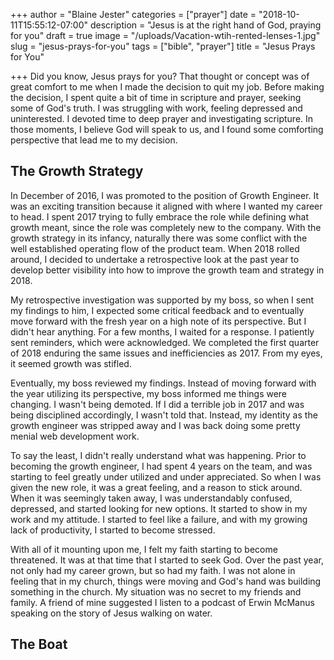 +++
author = "Blaine Jester"
categories = ["prayer"]
date = "2018-10-11T15:55:12-07:00"
description = "Jesus is at the right hand of God, praying for you"
draft = true
image = "/uploads/Vacation-wtih-rented-lenses-1.jpg"
slug = "jesus-prays-for-you"
tags = ["bible", "prayer"]
title = "Jesus Prays for You"

+++
Did you know, Jesus prays for you? That thought or concept was of great comfort to me when I made the decision to quit my job. Before making the decision, I spent quite a bit of time in scripture and prayer, seeking some of God's truth. I was struggling with work, feeling depressed and uninterested. I devoted time to deep prayer and investigating scripture. In those moments, I believe God will speak to us, and I found some comforting perspective that lead me to my decision.

## The Growth Strategy

In December of 2016, I was promoted to the position of Growth Engineer. It was an exciting transition because it aligned with where I wanted my career to head. I spent 2017 trying to fully embrace the role while defining what growth meant, since the role was completely new to the company. With the growth strategy in its infancy, naturally there was some conflict with the well established operating flow of the product team. When 2018 rolled around, I decided to undertake a retrospective look at the past year to develop better visibility into how to improve the growth team and strategy in 2018.

My retrospective investigation was supported by my boss, so when I sent my findings to him, I expected some critical feedback and to eventually move forward with the fresh year on a high note of its perspective. But I didn't hear anything. For a few months, I waited for a response. I patiently sent reminders, which were acknowledged. We completed the first quarter of 2018 enduring the same issues and inefficiencies as 2017. From my eyes, it seemed growth was stifled.

Eventually, my boss reviewed my findings. Instead of moving forward with the year utilizing its perspective, my boss informed me things were changing. I wasn't being demoted. If I did a terrible job in 2017 and was being disciplined accordingly, I wasn't told that. Instead, my identity as the growth engineer was stripped away and I was back doing some pretty menial web development work.

To say the least, I didn't really understand what was happening. Prior to becoming the growth engineer, I had spent 4 years on the team, and was starting to feel greatly under utilized and under appreciated. So when I was given the new role, it was a great feeling, and a reason to stick around. When it was seemingly taken away, I was understandably confused, depressed, and started looking for new options. It started to show in my work and my attitude. I started to feel like a failure, and with my growing lack of productivity, I started to become stressed. 

With all of it mounting upon me, I felt my faith starting to become threatened. It was at that time that I started to seek God. Over the past year, not only had my career grown, but so had my faith. I was not alone in feeling that in my church, things were moving and God's hand was building something in the church. My situation was no secret to my friends and family. A friend of mine suggested I listen to a podcast of Erwin McManus speaking on the story of Jesus walking on water.

## The Boat